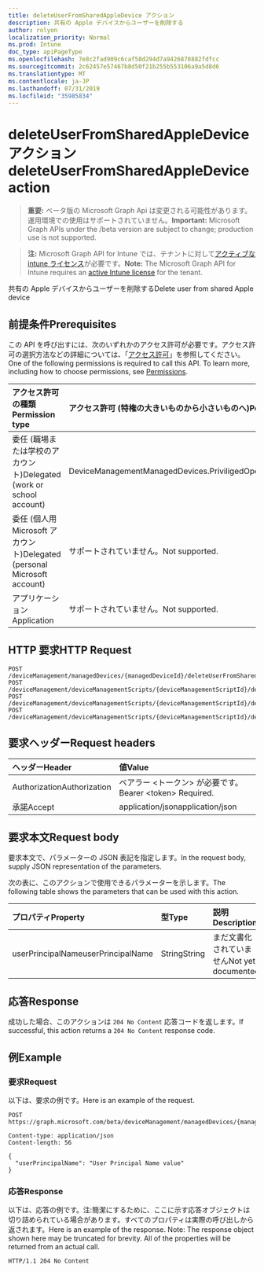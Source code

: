 ```yaml
---
title: deleteUserFromSharedAppleDevice アクション
description: 共有の Apple デバイスからユーザーを削除する
author: rolyon
localization_priority: Normal
ms.prod: Intune
doc_type: apiPageType
ms.openlocfilehash: 7e8c2fad909c6caf58d294d7a9426878882fdfcc
ms.sourcegitcommit: 2c62457e57467b8d50f21b255b553106a9a5d8d6
ms.translationtype: MT
ms.contentlocale: ja-JP
ms.lasthandoff: 07/31/2019
ms.locfileid: "35985834"
---
```

# <a name="deleteuserfromsharedappledevice-action"></a><span data-ttu-id="d1c42-103">deleteUserFromSharedAppleDevice アクション</span><span class="sxs-lookup"><span data-stu-id="d1c42-103">deleteUserFromSharedAppleDevice action</span></span>

> <span data-ttu-id="d1c42-104">**重要:** ベータ版の Microsoft Graph Api は変更される可能性があります。運用環境での使用はサポートされていません。</span><span class="sxs-lookup"><span data-stu-id="d1c42-104">**Important:** Microsoft Graph APIs under the /beta version are subject to change; production use is not supported.</span></span>

> <span data-ttu-id="d1c42-105">**注:** Microsoft Graph API for Intune では、テナントに対して[アクティブな intune ライセンス](https://go.microsoft.com/fwlink/?linkid=839381)が必要です。</span><span class="sxs-lookup"><span data-stu-id="d1c42-105">**Note:** The Microsoft Graph API for Intune requires an [active Intune license](https://go.microsoft.com/fwlink/?linkid=839381) for the tenant.</span></span>

<span data-ttu-id="d1c42-106">共有の Apple デバイスからユーザーを削除する</span><span class="sxs-lookup"><span data-stu-id="d1c42-106">Delete user from shared Apple device</span></span>

## <a name="prerequisites"></a><span data-ttu-id="d1c42-107">前提条件</span><span class="sxs-lookup"><span data-stu-id="d1c42-107">Prerequisites</span></span>
<span data-ttu-id="d1c42-p101">この API を呼び出すには、次のいずれかのアクセス許可が必要です。アクセス許可の選択方法などの詳細については、「[アクセス許可](/graph/permissions-reference)」を参照してください。</span><span class="sxs-lookup"><span data-stu-id="d1c42-p101">One of the following permissions is required to call this API. To learn more, including how to choose permissions, see [Permissions](/graph/permissions-reference).</span></span>

|<span data-ttu-id="d1c42-110">アクセス許可の種類</span><span class="sxs-lookup"><span data-stu-id="d1c42-110">Permission type</span></span>|<span data-ttu-id="d1c42-111">アクセス許可 (特権の大きいものから小さいものへ)</span><span class="sxs-lookup"><span data-stu-id="d1c42-111">Permissions (from most to least privileged)</span></span>|
|:---|:---|
|<span data-ttu-id="d1c42-112">委任 (職場または学校のアカウント)</span><span class="sxs-lookup"><span data-stu-id="d1c42-112">Delegated (work or school account)</span></span>|<span data-ttu-id="d1c42-113">DeviceManagementManagedDevices.PriviligedOperation.All</span><span class="sxs-lookup"><span data-stu-id="d1c42-113">DeviceManagementManagedDevices.PriviligedOperation.All</span></span>|
|<span data-ttu-id="d1c42-114">委任 (個人用 Microsoft アカウント)</span><span class="sxs-lookup"><span data-stu-id="d1c42-114">Delegated (personal Microsoft account)</span></span>|<span data-ttu-id="d1c42-115">サポートされていません。</span><span class="sxs-lookup"><span data-stu-id="d1c42-115">Not supported.</span></span>|
|<span data-ttu-id="d1c42-116">アプリケーション</span><span class="sxs-lookup"><span data-stu-id="d1c42-116">Application</span></span>|<span data-ttu-id="d1c42-117">サポートされていません。</span><span class="sxs-lookup"><span data-stu-id="d1c42-117">Not supported.</span></span>|

## <a name="http-request"></a><span data-ttu-id="d1c42-118">HTTP 要求</span><span class="sxs-lookup"><span data-stu-id="d1c42-118">HTTP Request</span></span>
<!-- {
  "blockType": "ignored"
}
-->
``` http
POST /deviceManagement/managedDevices/{managedDeviceId}/deleteUserFromSharedAppleDevice
POST /deviceManagement/deviceManagementScripts/{deviceManagementScriptId}/deviceRunStates/{deviceManagementScriptDeviceStateId}/managedDevice/deleteUserFromSharedAppleDevice
POST /deviceManagement/deviceManagementScripts/{deviceManagementScriptId}/deviceRunStates/{deviceManagementScriptDeviceStateId}/managedDevice/users/{userId}/managedDevices/{managedDeviceId}/deleteUserFromSharedAppleDevice
POST /deviceManagement/deviceManagementScripts/{deviceManagementScriptId}/deviceRunStates/{deviceManagementScriptDeviceStateId}/managedDevice/detectedApps/{detectedAppId}/managedDevices/{managedDeviceId}/deleteUserFromSharedAppleDevice
```

## <a name="request-headers"></a><span data-ttu-id="d1c42-119">要求ヘッダー</span><span class="sxs-lookup"><span data-stu-id="d1c42-119">Request headers</span></span>
|<span data-ttu-id="d1c42-120">ヘッダー</span><span class="sxs-lookup"><span data-stu-id="d1c42-120">Header</span></span>|<span data-ttu-id="d1c42-121">値</span><span class="sxs-lookup"><span data-stu-id="d1c42-121">Value</span></span>|
|:---|:---|
|<span data-ttu-id="d1c42-122">Authorization</span><span class="sxs-lookup"><span data-stu-id="d1c42-122">Authorization</span></span>|<span data-ttu-id="d1c42-123">ベアラー &lt;トークン&gt; が必要です。</span><span class="sxs-lookup"><span data-stu-id="d1c42-123">Bearer &lt;token&gt; Required.</span></span>|
|<span data-ttu-id="d1c42-124">承諾</span><span class="sxs-lookup"><span data-stu-id="d1c42-124">Accept</span></span>|<span data-ttu-id="d1c42-125">application/json</span><span class="sxs-lookup"><span data-stu-id="d1c42-125">application/json</span></span>|

## <a name="request-body"></a><span data-ttu-id="d1c42-126">要求本文</span><span class="sxs-lookup"><span data-stu-id="d1c42-126">Request body</span></span>
<span data-ttu-id="d1c42-127">要求本文で、パラメーターの JSON 表記を指定します。</span><span class="sxs-lookup"><span data-stu-id="d1c42-127">In the request body, supply JSON representation of the parameters.</span></span>

<span data-ttu-id="d1c42-128">次の表に、このアクションで使用できるパラメーターを示します。</span><span class="sxs-lookup"><span data-stu-id="d1c42-128">The following table shows the parameters that can be used with this action.</span></span>

|<span data-ttu-id="d1c42-129">プロパティ</span><span class="sxs-lookup"><span data-stu-id="d1c42-129">Property</span></span>|<span data-ttu-id="d1c42-130">型</span><span class="sxs-lookup"><span data-stu-id="d1c42-130">Type</span></span>|<span data-ttu-id="d1c42-131">説明</span><span class="sxs-lookup"><span data-stu-id="d1c42-131">Description</span></span>|
|:---|:---|:---|
|<span data-ttu-id="d1c42-132">userPrincipalName</span><span class="sxs-lookup"><span data-stu-id="d1c42-132">userPrincipalName</span></span>|<span data-ttu-id="d1c42-133">String</span><span class="sxs-lookup"><span data-stu-id="d1c42-133">String</span></span>|<span data-ttu-id="d1c42-134">まだ文書化されていません</span><span class="sxs-lookup"><span data-stu-id="d1c42-134">Not yet documented</span></span>|



## <a name="response"></a><span data-ttu-id="d1c42-135">応答</span><span class="sxs-lookup"><span data-stu-id="d1c42-135">Response</span></span>
<span data-ttu-id="d1c42-136">成功した場合、このアクションは `204 No Content` 応答コードを返します。</span><span class="sxs-lookup"><span data-stu-id="d1c42-136">If successful, this action returns a `204 No Content` response code.</span></span>

## <a name="example"></a><span data-ttu-id="d1c42-137">例</span><span class="sxs-lookup"><span data-stu-id="d1c42-137">Example</span></span>

### <a name="request"></a><span data-ttu-id="d1c42-138">要求</span><span class="sxs-lookup"><span data-stu-id="d1c42-138">Request</span></span>
<span data-ttu-id="d1c42-139">以下は、要求の例です。</span><span class="sxs-lookup"><span data-stu-id="d1c42-139">Here is an example of the request.</span></span>
``` http
POST https://graph.microsoft.com/beta/deviceManagement/managedDevices/{managedDeviceId}/deleteUserFromSharedAppleDevice

Content-type: application/json
Content-length: 56

{
  "userPrincipalName": "User Principal Name value"
}
```

### <a name="response"></a><span data-ttu-id="d1c42-140">応答</span><span class="sxs-lookup"><span data-stu-id="d1c42-140">Response</span></span>
<span data-ttu-id="d1c42-p102">以下は、応答の例です。注:簡潔にするために、ここに示す応答オブジェクトは切り詰められている場合があります。すべてのプロパティは実際の呼び出しから返されます。</span><span class="sxs-lookup"><span data-stu-id="d1c42-p102">Here is an example of the response. Note: The response object shown here may be truncated for brevity. All of the properties will be returned from an actual call.</span></span>
``` http
HTTP/1.1 204 No Content
```





